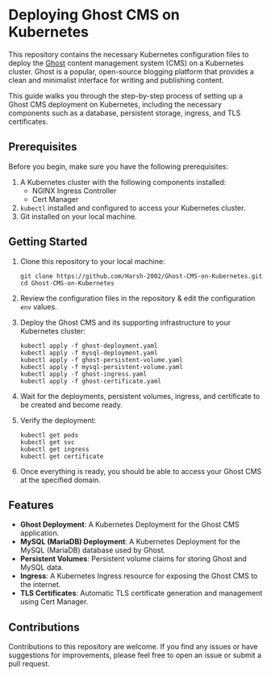 # Deploying Ghost CMS on Kubernetes

This repository contains the necessary Kubernetes configuration files to deploy the [Ghost](https://ghost.org/) content management system (CMS) on a Kubernetes cluster. Ghost is a popular, open-source blogging platform that provides a clean and minimalist interface for writing and publishing content.

This guide walks you through the step-by-step process of setting up a Ghost CMS deployment on Kubernetes, including the necessary components such as a database, persistent storage, ingress, and TLS certificates.

## Prerequisites

Before you begin, make sure you have the following prerequisites:

1. A Kubernetes cluster with the following components installed:
   - NGINX Ingress Controller
   - Cert Manager
2. `kubectl` installed and configured to access your Kubernetes cluster.
3. Git installed on your local machine.

## Getting Started

1. Clone this repository to your local machine:

   ```
   git clone https://github.com/Harsh-2002/Ghost-CMS-on-Kubernetes.git
   cd Ghost-CMS-on-Kubernetes
   ```

2. Review the configuration files in the repository & edit the configuration `env` values. 

3. Deploy the Ghost CMS and its supporting infrastructure to your Kubernetes cluster:

   ```
   kubectl apply -f ghost-deployment.yaml
   kubectl apply -f mysql-deployment.yaml
   kubectl apply -f ghost-persistent-volume.yaml
   kubectl apply -f mysql-persistent-volume.yaml
   kubectl apply -f ghost-ingress.yaml
   kubectl apply -f ghost-certificate.yaml
   ```

4. Wait for the deployments, persistent volumes, ingress, and certificate to be created and become ready.

5. Verify the deployment:

   ```
   kubectl get pods
   kubectl get svc
   kubectl get ingress
   kubectl get certificate
   ```

6. Once everything is ready, you should be able to access your Ghost CMS at the specified domain.

## Features

- **Ghost Deployment**: A Kubernetes Deployment for the Ghost CMS application.
- **MySQL (MariaDB) Deployment**: A Kubernetes Deployment for the MySQL (MariaDB) database used by Ghost.
- **Persistent Volumes**: Persistent volume claims for storing Ghost and MySQL data.
- **Ingress**: A Kubernetes Ingress resource for exposing the Ghost CMS to the internet.
- **TLS Certificates**: Automatic TLS certificate generation and management using Cert Manager.

## Contributions

Contributions to this repository are welcome. If you find any issues or have suggestions for improvements, please feel free to open an issue or submit a pull request.
